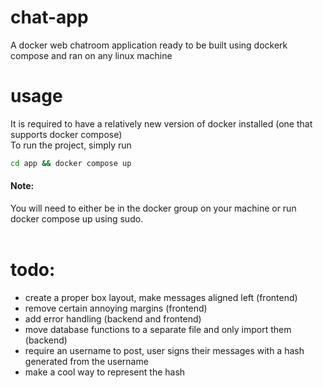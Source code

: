# chat-app
A docker web chatroom application ready to be built using dockerk compose and ran on any linux machine

# usage
It is required to have a relatively new version of docker installed (one that supports docker compose)\
To run the project, simply run 
```bash
cd app && docker compose up
```
<h4>Note:</h4> You will need to either be in the docker group on your machine or run docker compose up using sudo. <br/><br/>

# todo:
- create a proper box layout, make messages aligned left (frontend)
- remove certain annoying margins (frontend)
- add error handling (backend and frontend)
- move database functions to a separate file and only import them (backend)
- require an username to post, user signs their messages with a hash generated from the username
- make a cool way to represent the hash
